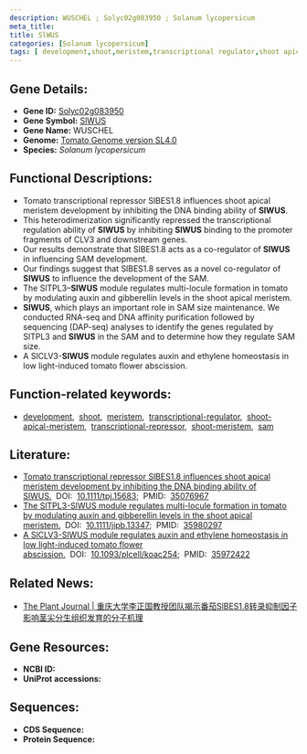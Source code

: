 ```yaml
---
description: WUSCHEL ; Solyc02g083950 ; Solanum lycopersicum
meta_title:
title: SlWUS
categories: [Solanum lycopersicum]
tags: [ development,shoot,meristem,transcriptional regulator,shoot apical meristem,transcriptional repressor,shoot meristem,sam ]
---
```


## Gene Details:
- **Gene ID:**	[Solyc02g083950]()
- **Gene Symbol:** <u>SlWUS</u>
- **Gene Name:** WUSCHEL
- **Genome:** [Tomato Genome version SL4.0](https://solgenomics.net/organism/solanum_lycopersicum/genome)
- **Species:** *Solanum lycopersicum*

## Functional Descriptions:
   - Tomato transcriptional repressor SlBES1.8 influences shoot apical meristem development by inhibiting the DNA binding ability of **SlWUS**.
   - This heterodimerization significantly repressed the transcriptional regulation ability of **SlWUS** by inhibiting **SlWUS** binding to the promoter fragments of CLV3 and downstream genes.
   - Our results demonstrate that SlBES1.8 acts as a co-regulator of **SlWUS** in influencing SAM development.
   - Our findings suggest that SlBES1.8 serves as a novel co-regulator of **SlWUS** to influence the development of the SAM.
   - The SlTPL3–**SlWUS** module regulates multi-locule formation in tomato by modulating auxin and gibberellin levels in the shoot apical meristem.
   - **SlWUS**, which plays an important role in SAM size maintenance. We conducted RNA-seq and DNA affinity purification followed by sequencing (DAP-seq) analyses to identify the genes regulated by SlTPL3 and **SlWUS** in the SAM and to determine how they regulate SAM size.
   - A SlCLV3-**SlWUS** module regulates auxin and ethylene homeostasis in low light-induced tomato flower abscission.

## Function-related keywords:
   - [development](/tags/development/),&nbsp;&nbsp;[shoot](/tags/shoot/),&nbsp;&nbsp;[meristem](/tags/meristem/),&nbsp;&nbsp;[transcriptional-regulator](/tags/transcriptional-regulator/),&nbsp;&nbsp;[shoot-apical-meristem](/tags/shoot-apical-meristem/),&nbsp;&nbsp;[transcriptional-repressor](/tags/transcriptional-repressor/),&nbsp;&nbsp;[shoot-meristem](/tags/shoot-meristem/),&nbsp;&nbsp;[sam](/tags/sam/)

## Literature:
   - [Tomato transcriptional repressor SlBES1.8 influences shoot apical meristem development by inhibiting the DNA binding ability of SlWUS.](https://onlinelibrary.wiley.com/doi/10.1111/tpj.15683)&nbsp;&nbsp;DOI:&nbsp;&nbsp;[10.1111/tpj.15683](https://onlinelibrary.wiley.com/doi/10.1111/tpj.15683);&nbsp;&nbsp;PMID:&nbsp;&nbsp;[35076967](https://pubmed.ncbi.nlm.nih.gov/35076967/)
   - [The SlTPL3-SlWUS module regulates multi-locule formation in tomato by modulating auxin and gibberellin levels in the shoot apical meristem.](https://doi.org/10.1111/jipb.13347)&nbsp;&nbsp;DOI:&nbsp;&nbsp;[10.1111/jipb.13347](https://doi.org/10.1111/jipb.13347);&nbsp;&nbsp;PMID:&nbsp;&nbsp;[35980297](https://pubmed.ncbi.nlm.nih.gov/35980297/)
   - [A SlCLV3-SlWUS module regulates auxin and ethylene homeostasis in low light-induced tomato flower abscission.](https://doi.org/10.1093/plcell/koac254)&nbsp;&nbsp;DOI:&nbsp;&nbsp;[10.1093/plcell/koac254](https://doi.org/10.1093/plcell/koac254);&nbsp;&nbsp;PMID:&nbsp;&nbsp;[35972422](https://pubmed.ncbi.nlm.nih.gov/35972422/)

## Related News:
   - [The Plant Journal | 重庆大学李正国教授团队揭示番茄SlBES1.8转录抑制因子影响茎尖分生组织发育的分子机理](https://mp.weixin.qq.com/s?__biz=Mzg3MDEwNDEyMg==&mid=2247524542&idx=6&sn=0d824e5e51cfa26fc9ad2c927b8805b4&chksm=ce90cdebf9e744fd21a964b77f862e7d8878e114132d8d2ac07491305e9e508c4c82d4e527c7&scene=27#wechat_redirect)

## Gene Resources:
- **NCBI ID:**  [](https://www.ncbi.nlm.nih.gov/gene/?term=)
- **UniProt accessions:** [](https://www.uniprot.org/uniprotkb//entry)



## Sequences:
- **CDS Sequence:**
- **Protein Sequence:**
